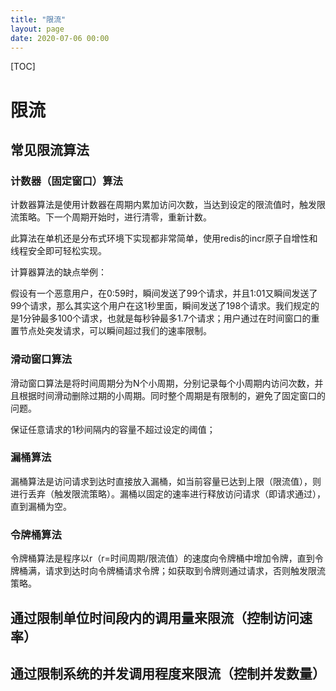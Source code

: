 ```yaml
---
title: "限流"
layout: page
date: 2020-07-06 00:00
---
```


[TOC]

# 限流

## 常见限流算法

### 计数器（固定窗口）算法

计数器算法是使用计数器在周期内累加访问次数，当达到设定的限流值时，触发限流策略。下一个周期开始时，进行清零，重新计数。

此算法在单机还是分布式环境下实现都非常简单，使用redis的incr原子自增性和线程安全即可轻松实现。

计算器算法的缺点举例：

假设有一个恶意用户，在0:59时，瞬间发送了99个请求，并且1:01又瞬间发送了99个请求，那么其实这个用户在这1秒里面，瞬间发送了198个请求。我们规定的是1分钟最多100个请求，也就是每秒钟最多1.7个请求；用户通过在时间窗口的重置节点处突发请求，可以瞬间超过我们的速率限制。

### 滑动窗口算法

滑动窗口算法是将时间周期分为N个小周期，分别记录每个小周期内访问次数，并且根据时间滑动删除过期的小周期。同时整个周期是有限制的，避免了固定窗口的问题。

保证任意请求的1秒间隔内的容量不超过设定的阈值；

### 漏桶算法

漏桶算法是访问请求到达时直接放入漏桶，如当前容量已达到上限（限流值），则进行丢弃（触发限流策略）。漏桶以固定的速率进行释放访问请求（即请求通过），直到漏桶为空。

### 令牌桶算法

令牌桶算法是程序以r（r=时间周期/限流值）的速度向令牌桶中增加令牌，直到令牌桶满，请求到达时向令牌桶请求令牌；如获取到令牌则通过请求，否则触发限流策略。

## 通过限制单位时间段内的调用量来限流（控制访问速率）

## 通过限制系统的并发调用程度来限流（控制并发数量）
